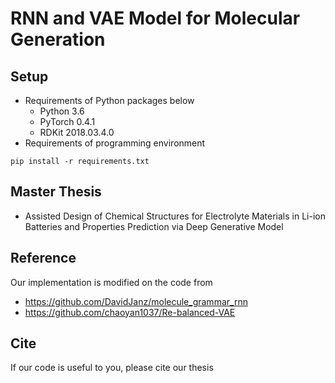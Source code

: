 # RNN and VAE Model for Molecular Generation

## Setup
- Requirements of Python packages below 
    - Python 3.6
    - PyTorch 0.4.1
    - RDKit 2018.03.4.0
- Requirements of programming environment

```
pip install -r requirements.txt
```

## Master Thesis
- Assisted Design of Chemical Structures for Electrolyte Materials in Li-ion Batteries and Properties Prediction via Deep Generative Model

## Reference
Our implementation is modified on the code from
- https://github.com/DavidJanz/molecule_grammar_rnn
- https://github.com/chaoyan1037/Re-balanced-VAE

## Cite
If our code is useful to you, please cite our thesis
